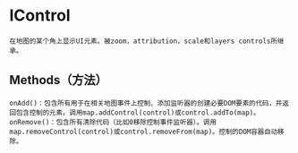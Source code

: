 #   IControl
    在地图的某个角上显示UI元素。被zoom，attribution，scale和layers controls所继承。
##  Methods（方法）
    onAdd()：包含所有用于在相关地图事件上控制、添加监听器的创建必要DOM要素的代码，并返回包含控制的元素。调用map.addControl(control)或control.addTo(map)。
    onRemove()：包含所有清除代码（比如0移除控制事件监听器）。调用map.removeControl(control)或control.removeFrom(map)。控制的DOM容器自动移除。
